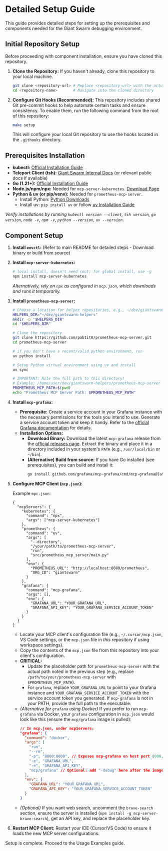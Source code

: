 # Detailed Setup Guide

This guide provides detailed steps for setting up the prerequisites and components needed for the Giant Swarm
debugging environment.

## Initial Repository Setup

Before proceeding with component installation, ensure you have cloned this repository.

1.  **Clone the Repository:** If you haven't already, clone this repository to your local machine.
    ```bash
    git clone <repository-url> # Replace <repository-url> with the actual URL
    cd <repository-name>       # Navigate into the cloned directory
    ```
2.  **Configure Git Hooks (Recommended):** This repository includes shared Git pre-commit hooks to help automate certain tasks and ensure consistency. To enable them, run the following command from the root of this repository:
    ```bash
    make setup
    ```
    This will configure your local Git repository to use the hooks located in the `.githooks` directory.

## Prerequisites Installation

- **kubectl:** [Official Installation Guide](https://kubernetes.io/docs/tasks/tools/install-kubectl/)
- **Teleport Client (tsh):**
  [Giant Swarm Internal Docs](https://intranet.giantswarm.io/docs/support-and-ops/teleport/#installing-teleport)
  (or relevant public docs if available)
- **Go (1.21+):** [Official Installation Guide](https://go.dev/doc/install)
- **Node.js/npm/npx:** Needed for `mcp-server-kubernetes`. [Download Page](https://nodejs.org/)
- **Python & uv (or pip/venv):** Needed for `prometheus-mcp-server`.
  - Install Python: [Python Downloads](https://www.python.org/downloads/)
  - Install uv: `pip install uv` or follow
    [uv Installation Guide](https://github.com/astral-sh/uv#installation)

_Verify installations by running `kubectl version --client`, `tsh version`, `go version`, `node -v`, `npm -v`,
`python --version`, `uv --version`._

## Component Setup

1.  **Install `envctl`:** (Refer to main README for detailed steps - Download binary or build from source)
2.  **Install `mcp-server-kubernetes`:**
    ```bash
    # local install, doesn't need root; for global install, use -g
    npm install mcp-server-kubernetes
    ```
    _Alternatively, rely on `npx` as configured in `mcp.json`, which downloads and runs it temporarily._
3.  **Install `prometheus-mcp-server`:**

    ```bash
    # Choose a location for helper repositories, e.g., ~/dev/giantswarm-helpers
    HELPERS_DIR="~/dev/giantswarm-helpers"
    mkdir -p "$HELPERS_DIR"
    cd "$HELPERS_DIR"

    # Clone the repository
    git clone https://github.com/pab1it0/prometheus-mcp-server.git
    cd prometheus-mcp-server

    # if you don't have a recent/valid python environment, run
    uv python install

    # Setup Python virtual environment using uv and install
    uv sync

    # IMPORTANT: Note the full path to this directory!
    # Example: /home/user/dev/giantswarm-helpers/prometheus-mcp-server
    PROMETHEUS_MCP_PATH=$(pwd)
    echo "Prometheus MCP Server Path: $PROMETHEUS_MCP_PATH"
    ```

4.  **Install `mcp-grafana`:**
    *   **Prerequisite:** Create a service account in your Grafana instance with the necessary permissions for the tools you intend to use. Generate a service account token and keep it handy. Refer to the [official Grafana documentation](https://grafana.com/docs/grafana/latest/administration/service-accounts/) for details.
    *   **Installation Options:**
        *   **Download Binary:** Download the latest `mcp-grafana` release from the [official releases page](https://github.com/grafana/mcp-grafana/releases). Extract the binary and place it in a directory included in your system's `PATH` (e.g., `/usr/local/bin` or `~/bin`).
        *   **(Alternative) Build from source:** If you have Go installed (see prerequisites), you can build and install it:
            ```bash
            go install github.com/grafana/mcp-grafana/cmd/mcp-grafana@latest
            ```

5.  **Configure MCP Client (`mcp.json`):**

    Example `mpc.json`:

    ```
    {
      "mcpServers": {
        "kubernetes": {
          "command": "npx",
          "args": ["mcp-server-kubernetes"]
        },
        "prometheus": {
          "command": "uv",
          "args": [
            "--directory",
            "/your/path/to/prometheus-mcp-server",
            "run",
            "src/prometheus_mcp_server/main.py"
          ],
          "env": {
            "PROMETHEUS_URL": "http://localhost:8080/prometheus",
            "ORG_ID": "giantswarm"
          }
        },
        "grafana": {
          "command": "mcp-grafana",
          "args": [],
          "env": {
            "GRAFANA_URL": "YOUR_GRAFANA_URL",
            "GRAFANA_API_KEY": "YOUR_GRAFANA_SERVICE_ACCOUNT_TOKEN"
          }
        }
      }
    }
    ```

    *   Locate your MCP client's configuration file (e.g., `~/.cursor/mcp.json`, VS Code settings, or the `mcp.json` file in *this* repository if using workspace settings).
    *   Copy the contents of the `mcp.json` file from this repository into your client's configuration.
    *   **CRITICAL:**
        *   Update the placeholder path for `prometheus-mcp-server` with the actual path noted in the previous step (e.g., replace `/path/to/your/prometheus-mcp-server` with `$PROMETHEUS_MCP_PATH`).
        *   For `grafana`, replace `YOUR_GRAFANA_URL` to point to your Grafana instance and `YOUR_GRAFANA_SERVICE_ACCOUNT_TOKEN` with the service account token you generated. If `mcp-grafana` is not in your PATH, provide the full path to the executable.
    *   *(Alternative for `grafana` using Docker)* If you prefer to run `mcp-grafana` via Docker, your `grafana` configuration in `mcp.json` would look like this (ensure the `mcp/grafana` image is pulled):
        ```json
        // In mcp.json, under mcpServers:
        "grafana": {
          "command": "docker",
          "args": [
            "run",
            "--rm",
            "-p", "8000:8000", // Exposes mcp-grafana on host port 8000, internal is 8000. Adjust host port if needed.
            "-e", "GRAFANA_URL",
            "-e", "GRAFANA_API_KEY",
            "mcp/grafana" // Optional: add "-debug" here after the image name
          ],
          "env": {
            "GRAFANA_URL": "YOUR_GRAFANA_URL",
            "GRAFANA_API_KEY": "YOUR_GRAFANA_SERVICE_ACCOUNT_TOKEN"
          }
        }
        ```
    *   *(Optional)* If you want web search, uncomment the `brave-search` section, ensure the server is installed (`npm install -g mcp-server-brave-search`), get an API key, and replace the placeholder key.

6.  **Restart MCP Client:** Restart your IDE (Cursor/VS Code) to ensure it loads the new MCP server
    configurations.

Setup is complete. Proceed to the Usage Examples guide.
